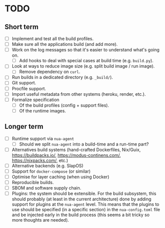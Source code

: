 # TODO

## Short term
 
- [ ] Implement and test all the build profiles.
- [ ] Make sure all the applications build (and add more).
- [ ] Work on the log messages so that it's easier to understand what's going on.
  - [ ] Add hooks to deal with special cases at build time (e.g. `build.py`).
- [ ] Look at ways to reduce image size (e.g. split build image / run image).
    - [ ] Remove dependency on `curl`.
- [ ] Run builds in a dedicated directory (e.g. `_build/`).
- [ ] Git support.
- [ ] Procfile support.
- [ ] Import useful metadata from other systems (heroku, render, etc.).
- [ ] Formalize specification
  - [ ] Of the build profiles (config + support files).
  - [ ] Of the runtime images. 
 
## Longer term

- [ ] Runtime support via `nua-agent`
  - [ ] Should we split `nua-agent` into a build-time and a run-time part?
- [ ] Alternatives build systems (hand-crafted Dockerfiles, Nix/Guix, https://buildpacks.io/, https://modus-continens.com/, https://nixpacks.com/, etc.)
- [ ] Alternative backends (e.g. SlapOS)
- [ ] Support for `docker-compose` (or similar)
- [ ] Optimise for layer caching (when using Docker)
- [ ] Reproducible builds.
- [ ] SBOM and software supply chain.
- [ ] Plugins: the system should be extensible. For the build subsystem, this should probably (at least in the current architecture) done by adding support for plugins at the `nua-agent` level. This means that the plugins to use should be specified (in a specific section) in the `nua-config.toml` file and be injected early in the build process (this seems a bit tricky so more thoughts are needed).
